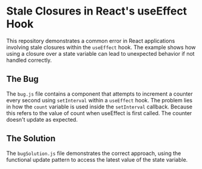 # Stale Closures in React's useEffect Hook

This repository demonstrates a common error in React applications involving stale closures within the `useEffect` hook.  The example shows how using a closure over a state variable can lead to unexpected behavior if not handled correctly.

## The Bug
The `bug.js` file contains a component that attempts to increment a counter every second using `setInterval` within a `useEffect` hook. The problem lies in how the `count` variable is used inside the `setInterval` callback. Because this refers to the value of count when useEffect is first called.  The counter doesn't update as expected. 

## The Solution
The `bugSolution.js` file demonstrates the correct approach, using the functional update pattern to access the latest value of the state variable.